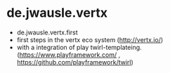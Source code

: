 # de.jwausle.vertx

-  de.jwausle.vertx.first
 -  first steps in the vertx eco system (http://vertx.io/)
 -  with a integration of play twirl-templateing. (https://www.playframework.com/ , https://github.com/playframework/twirl)
 
